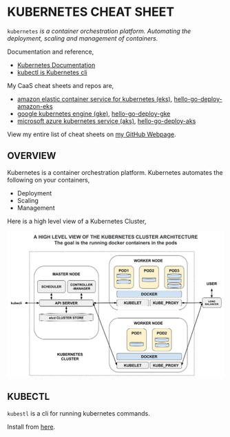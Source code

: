 # KUBERNETES CHEAT SHEET

`kubernetes` _is a container orchestration platform.
Automating the deployment, scaling and management of containers._

Documentation and reference,

* [Kubernetes Documentation](https://dcos.io/)
* [kubectl is Kubernetes cli](https://kubernetes.io/docs/reference/kubectl/overview/)

My CaaS cheat sheets and repos are,

  * [amazon elastic container service for kubernetes (eks)](https://github.com/JeffDeCola/my-cheat-sheets/tree/master/software/service-architectures/containers-as-a-service/amazon-elastic-container-service-for-kubernetes-cheat-sheet),
    [hello-go-deploy-amazon-eks](https://github.com/JeffDeCola/hello-go-deploy-amazon-eks)
  * [google kubernetes engine (gke)](https://github.com/JeffDeCola/my-cheat-sheets/tree/master/software/service-architectures/containers-as-a-service/google-kubernetes-engine-cheat-sheet),
    [hello-go-deploy-gke](https://github.com/JeffDeCola/hello-go-deploy-gke)
  * [microsoft azure kubernetes service (aks)](https://github.com/JeffDeCola/my-cheat-sheets/tree/master/software/service-architectures/containers-as-a-service/microsoft-azure-kubernetes-service-cheat-sheet),
    [hello-go-deploy-aks](https://github.com/JeffDeCola/hello-go-deploy-aks)

View my entire list of cheat sheets on
[my GitHub Webpage](https://jeffdecola.github.io/my-cheat-sheets/).

## OVERVIEW

Kubernetes is a container orchestration platform. Kubernetes
automates the following on your containers,

* Deployment
* Scaling
* Management

Here is a high level view of a Kubernetes Cluster,

![IMAGE - kubernetes-cluster-architecture - IMAGE](../../../../../docs/pics/kubernetes-cluster-architecture.jpg)

## KUBECTL

`kubestl` is a cli for running kubernetes commands.

Install from [here](https://kubernetes.io/docs/tasks/tools/install-kubectl/).
